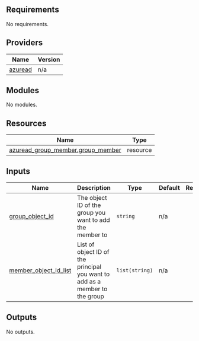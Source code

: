 ## Requirements

No requirements.

## Providers

| Name | Version |
|------|---------|
| <a name="provider_azuread"></a> [azuread](#provider\_azuread) | n/a |

## Modules

No modules.

## Resources

| Name | Type |
|------|------|
| [azuread_group_member.group_member](https://registry.terraform.io/providers/hashicorp/azuread/latest/docs/resources/group_member) | resource |

## Inputs

| Name | Description | Type | Default | Required |
|------|-------------|------|---------|:--------:|
| <a name="input_group_object_id"></a> [group\_object\_id](#input\_group\_object\_id) | The object ID of the group you want to add the member to | `string` | n/a | yes |
| <a name="input_member_object_id_list"></a> [member\_object\_id\_list](#input\_member\_object\_id\_list) | List of object ID of the principal you want to add as a member to the group | `list(string)` | n/a | yes |

## Outputs

No outputs.
